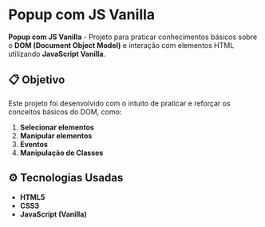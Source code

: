 # Popup com JS Vanilla

**Popup com JS Vanilla** - Projeto para praticar conhecimentos básicos sobre o **DOM (Document Object Model)** e interação com elementos HTML utilizando **JavaScript Vanilla**.

## 📋 Objetivo

Este projeto foi desenvolvido com o intuito de praticar e reforçar os conceitos básicos do DOM, como:

1. **Selecionar elementos**
2. **Manipular elementos**
3. **Eventos**
4. **Manipulação de Classes**

## ⚙️ Tecnologias Usadas

- **HTML5**
- **CSS3**
- **JavaScript (Vanilla)**
